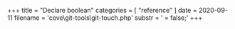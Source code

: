+++
title = "Declare boolean"
categories = [ "reference" ]
date = 2020-09-11
filename = 'cove\git-tools\git-touch.php'
substr = ' = false;'
+++
